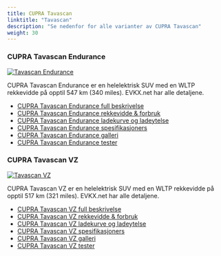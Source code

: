 ```yaml
---
title: CUPRA Tavascan
linktitle: "Tavascan"
description: "Se nedenfor for alle varianter av CUPRA Tavascan"
weight: 30
---
```

### CUPRA Tavascan Endurance

<a href="tavascan_endurance/"><img src="https://media.evkx.net/multimedia/models/cupra/tavascan/tavascan_endurance/main_1_st.JPG" class="img-fluid" alt="Tavascan Endurance" ></a>

CUPRA Tavascan Endurance er en helelektrisk SUV med en WLTP rekkevidde på opptil 547 km (340 miles). EVKX.net har alle detaljene. 

- [CUPRA Tavascan Endurance full beskrivelse](tavascan_endurance/)
- [CUPRA Tavascan Endurance rekkevidde & forbruk](tavascan_endurance/rangeandconsumption)
- [CUPRA Tavascan Endurance ladekurve og ladeytelse](tavascan_endurance/chargingcurve)
- [CUPRA Tavascan Endurance spesifikasjoners](tavascan_endurance/specifications)
- [CUPRA Tavascan Endurance galleri](tavascan_endurance/gallery)
- [CUPRA Tavascan Endurance tester](tavascan_endurance/reviews)

### CUPRA Tavascan VZ

<a href="tavascan_vz/"><img src="https://media.evkx.net/multimedia/models/cupra/tavascan/tavascan_vz/main_1_st.JPG" class="img-fluid" alt="Tavascan VZ" ></a>

CUPRA Tavascan VZ er en helelektrisk SUV med en WLTP rekkevidde på opptil 517 km (321 miles). EVKX.net har alle detaljene. 

- [CUPRA Tavascan VZ full beskrivelse](tavascan_vz/)
- [CUPRA Tavascan VZ rekkevidde & forbruk](tavascan_vz/rangeandconsumption)
- [CUPRA Tavascan VZ ladekurve og ladeytelse](tavascan_vz/chargingcurve)
- [CUPRA Tavascan VZ spesifikasjoners](tavascan_vz/specifications)
- [CUPRA Tavascan VZ galleri](tavascan_vz/gallery)
- [CUPRA Tavascan VZ tester](tavascan_vz/reviews)

